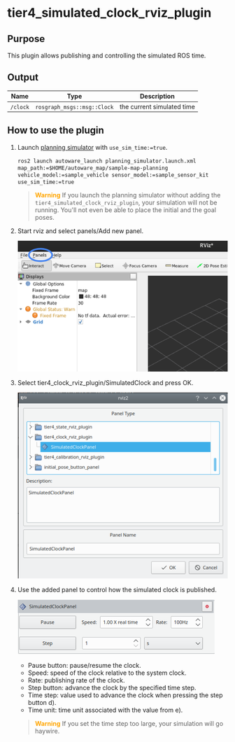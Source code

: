 # tier4_simulated_clock_rviz_plugin

## Purpose

This plugin allows publishing and controlling the simulated ROS time.

## Output

| Name     | Type                        | Description                |
| -------- | --------------------------- | -------------------------- |
| `/clock` | `rosgraph_msgs::msg::Clock` | the current simulated time |

## How to use the plugin

1. Launch [planning simulator](https://autowarefoundation.github.io/autoware-documentation/main/tutorials/ad-hoc-simulation/planning-simulation/#1-launch-autoware) with `use_sim_time:=true`.

   ```shell
   ros2 launch autoware_launch planning_simulator.launch.xml map_path:=$HOME/autoware_map/sample-map-planning vehicle_model:=sample_vehicle sensor_model:=sample_sensor_kit use_sim_time:=true
   ```

   > <span style="color: orange; font-weight: bold;">Warning</span>
   > If you launch the planning simulator without adding the `tier4_simulated_clock_rviz_plugin`, your simulation will not be running. You'll not even be able to place the initial and the goal poses.

2. Start rviz and select panels/Add new panel.

   ![select_panel](./images/select_panels.png)

3. Select tier4_clock_rviz_plugin/SimulatedClock and press OK.

   ![select_clock_plugin](./images/select_clock_plugin.png)

4. Use the added panel to control how the simulated clock is published.

   ![use_clock_plugin](./images/use_clock_plugin.png)

   - Pause button: pause/resume the clock.
   - Speed: speed of the clock relative to the system clock.
   - Rate: publishing rate of the clock.
   - Step button: advance the clock by the specified time step.
   - Time step: value used to advance the clock when pressing the step button d).
   - Time unit: time unit associated with the value from e).

   > <span style="color: orange; font-weight: bold;">Warning</span>
   > If you set the time step too large, your simulation will go haywire.
